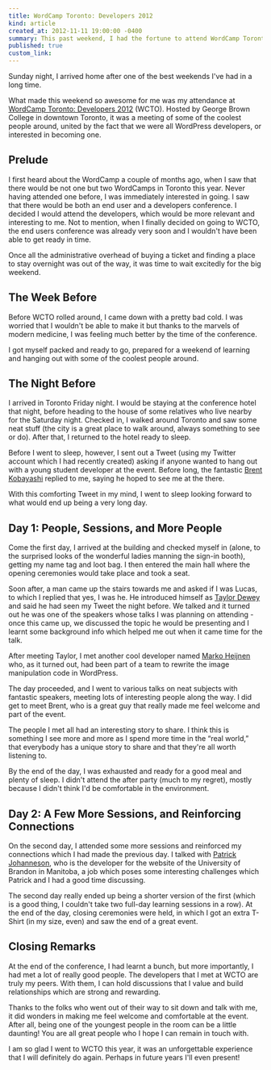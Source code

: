 ```yaml
---
title: WordCamp Toronto: Developers 2012
kind: article
created_at: 2012-11-11 19:00:00 -0400
summary: This past weekend, I had the fortune to attend WordCamp Toronto: Developers 2012, meeting some really neat people and learning plenty of cool WordPress information along the way.
published: true
custom_link: 
---
```


Sunday night, I arrived home after one of the best weekends I've had in a long time.

What made this weekend so awesome for me was my attendance at [WordCamp Toronto: Developers 2012](http://2012.torontodev.wordcamp.org/ "WordCamp Toronto: Developers 2012") (WCTO). Hosted by George Brown College in downtown Toronto, it was a meeting of some of the coolest people around, united by the fact that we were all WordPress developers, or interested in becoming one.

## Prelude

I first heard about the WordCamp a couple of months ago, when I saw that there would be not one but two WordCamps in Toronto this year. Never having attended one before, I was immediately interested in going. I saw that there would be both an end user and a developers conference. I decided I would attend the developers, which would be more relevant and interesting to me. Not to mention, when I finally decided on going to WCTO, the end users conference was already very soon and I wouldn't have been able to get ready in time.

Once all the administrative overhead of buying a ticket and finding a place to stay overnight was out of the way, it was time to wait excitedly for the big weekend.

## The Week Before

Before WCTO rolled around, I came down with a pretty bad cold. I was worried that I wouldn't be able to make it but thanks to the marvels of modern medicine, I was feeling much better by the time of the conference.

I got myself packed and ready to go, prepared for a weekend of learning and hanging out with some of the coolest people around.

## The Night Before

I arrived in Toronto Friday night. I would be staying at the conference hotel that night, before heading to the house of some relatives who live nearby for the Saturday night. Checked in, I walked around Toronto and saw some neat stuff (the city is a great place to walk around, always something to see or do). After that, I returned to the hotel ready to sleep.

Before I went to sleep, however, I sent out a Tweet (using my Twitter account which I had recently created) asking if anyone wanted to hang out with a young student developer at the event. Before long, the fantastic [Brent Kobayashi](https://twitter.com/brentkobayashi "Brent Kobayashi (brentkobayashi) on Twitter") replied to me, saying he hoped to see me at the there.

With this comforting Tweet in my mind, I went to sleep looking forward to what would end up being a very long day.

## Day 1: People, Sessions, and More People

Come the first day, I arrived at the building and checked myself in (alone, to the surprised looks of the wonderful ladies manning the sign-in booth), getting my name tag and loot bag. I then entered the main hall where the opening ceremonies would take place and took a seat.

Soon after, a man came up the stairs towards me and asked if I was Lucas, to which I replied that yes, I was he. He introduced himself as [Taylor Dewey](https://twitter.com/tddewey "Taylor D Dewey (tddewey) on Twitter") and said he had seen my Tweet the night before. We talked and it turned out he was one of the speakers whose talks I was planning on attending - once this came up, we discussed the topic he would be presenting and I learnt some background info which helped me out when it came time for the talk.

After meeting Taylor, I met another cool developer named [Marko Heijnen](https://twitter.com/markoheijnen "Marko Heijnen (markoheijnen) on Twitter") who, as it turned out, had been part of a team to rewrite the image manipulation code in WordPress.

The day proceeded, and I went to various talks on neat subjects with fantastic speakers, meeting lots of interesting people along the way. I did get to meet Brent, who is a great guy that really made me feel welcome and part of the event.

The people I met all had an interesting story to share. I think this is something I see more and more as I spend more time in the &ldquo;real world,&rdquo; that everybody has a unique story to share and that they're all worth listening to.

By the end of the day, I was exhausted and ready for a good meal and plenty of sleep. I didn't attend the after party (much to my regret), mostly because I didn't think I'd be comfortable in the environment.

## Day 2: A Few More Sessions, and Reinforcing Connections

On the second day, I attended some more sessions and reinforced my connections which I had made the previous day. I talked with [Patrick Johanneson](https://twitter.com/pjohanneson "Patrick Johanneson (pjohanneson) on Twitter"), who is the developer for the website of the University of Brandon in Manitoba, a job which poses some interesting challenges which Patrick and I had a good time discussing.

The second day really ended up being a shorter version of the first (which is a good thing, I couldn't take two full-day learning sessions in a row). At the end of the day, closing ceremonies were held, in which I got an extra T-Shirt (in my size, even) and saw the end of a great event.

## Closing Remarks

At the end of the conference, I had learnt a bunch, but more importantly, I had met a lot of really good people. The developers that I met at WCTO are truly my peers. With them, I can hold discussions that I value and build relationships which are strong and rewarding.

Thanks to the folks who went out of their way to sit down and talk with me, it did wonders in making me feel welcome and comfortable at the event. After all, being one of the youngest people in the room can be a little daunting! You are all great people who I hope I can remain in touch with.

I am so glad I went to WCTO this year, it was an unforgettable experience that I will definitely do again. Perhaps in future years I'll even present!